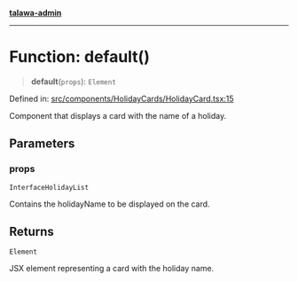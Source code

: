 [**talawa-admin**](../../../../README.md)

***

# Function: default()

> **default**(`props`): `Element`

Defined in: [src/components/HolidayCards/HolidayCard.tsx:15](https://github.com/MayankJha014/talawa-admin/blob/0dd35cc200a4ed7562fa81ab87ec9b2a6facd18b/src/components/HolidayCards/HolidayCard.tsx#L15)

Component that displays a card with the name of a holiday.

## Parameters

### props

`InterfaceHolidayList`

Contains the holidayName to be displayed on the card.

## Returns

`Element`

JSX element representing a card with the holiday name.
